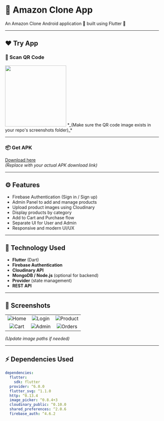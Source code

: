 # 🛒 Amazon Clone App
An Amazon Clone Android application 📱 built using Flutter 💙

---

## ❤️ Try App
### 📲 Scan QR Code
<img src="https://github.com/agharsh53/Amazon_Clone/blob/screenshots/qr_amazonclone.png" width="200" height="200">  
*_(Make sure the QR code image exists in your repo's screenshots folder)_*

---

### 📦 Get APK
[Download here](https://drive.google.com/file/d/YOUR_FILE_ID/view?usp=sharing)  
*_(Replace with your actual APK download link)_*

---

## ⚙️ Features

- Firebase Authentication (Sign in / Sign up)
- Admin Panel to add and manage products
- Upload product images using Cloudinary
- Display products by category
- Add to Cart and Purchase flow
- Separate UI for User and Admin
- Responsive and modern UI/UX

---

## 🚀 Technology Used

- **Flutter** (Dart)
- **Firebase Authentication**
- **Cloudinary API**
- **MongoDB / Node.js** (optional for backend)
- **Provider** (state management)
- **REST API**

---

## 📸 Screenshots

|                            |                            |                            |
|:--------------------------:|:--------------------------:|:--------------------------:|
| ![Home](screenshots/0.png) | ![Login](screenshots/1.png) | ![Product](screenshots/2.png) |
| ![Cart](screenshots/3.png) | ![Admin](screenshots/4.png) | ![Orders](screenshots/5.png) |

*_(Update image paths if needed)_*

---

## ⚡ Dependencies Used
```yaml
dependencies:
  flutter:
    sdk: flutter
  provider: ^6.0.0
  flutter_svg: ^1.1.0
  http: ^0.13.4
  image_picker: ^0.8.4+3
  cloudinary_public: ^0.10.0
  shared_preferences: ^2.0.6
  firebase_auth: ^4.6.2
